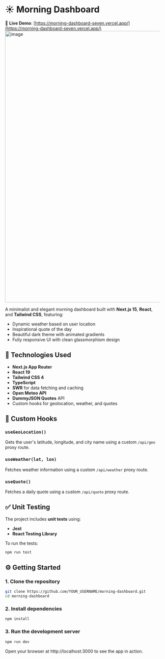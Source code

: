 # ☀️ Morning Dashboard
🚀 **Live Demo**: [https://morning-dashboard-seven.vercel.app/](https://morning-dashboard-seven.vercel.app/)
<img width="1717" height="885" alt="image" src="https://github.com/user-attachments/assets/7126f31d-e3fb-46e7-b220-f26f18073553" />

A minimalist and elegant morning dashboard built with **Next.js 15**, **React**, and **Tailwind CSS**, featuring:

- Dynamic weather based on user location
- Inspirational quote of the day
- Beautiful dark theme with animated gradients
- Fully responsive UI with clean glassmorphism design

## 🚀 Technologies Used

- **Next.js App Router**
- **React 19**
- **Tailwind CSS 4**
- **TypeScript**
- **SWR** for data fetching and caching
- **Open Meteo API**
- **DummyJSON Quotes** API
- Custom hooks for geolocation, weather, and quotes

## 🧩 Custom Hooks

### `useGeoLocation()`
Gets the user's latitude, longitude, and city name using a custom `/api/geo` proxy route.

### `useWeather(lat, lon)`
Fetches weather information using a custom `/api/weather` proxy route.

### `useQuote()`
Fetches a daily quote using a custom `/api/quote` proxy route.

## ✅ Unit Testing

The project includes **unit tests** using:

- **Jest**
- **React Testing Library**

To run the tests:

```bash
npm run test
```
## ⚙️ Getting Started
### 1. Clone the repository

```bash
git clone https://github.com/YOUR_USERNAME/morning-dashboard.git
cd morning-dashboard
```

### 2. Install dependencies
```bash
npm install
```

### 3. Run the development server
```bash
npm run dev
```

Open your browser at http://localhost:3000
 to see the app in action.

